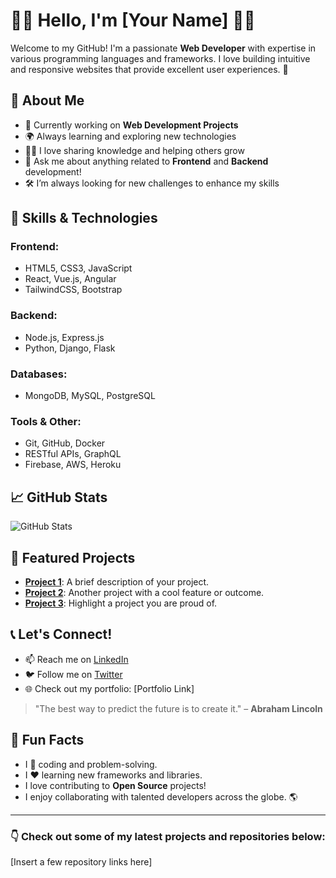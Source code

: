 # 👨‍💻 Hello, I'm [Your Name] 👩‍💻

Welcome to my GitHub! I'm a passionate **Web Developer** with expertise in various programming languages and frameworks. I love building intuitive and responsive websites that provide excellent user experiences. 🚀

## 🌱 About Me

- 🔭 Currently working on **Web Development Projects**
- 🌍 Always learning and exploring new technologies
- 👨‍🏫 I love sharing knowledge and helping others grow
- 💬 Ask me about anything related to **Frontend** and **Backend** development!
- 🛠️ I’m always looking for new challenges to enhance my skills

## 🚀 Skills & Technologies

### Frontend:
- HTML5, CSS3, JavaScript
- React, Vue.js, Angular
- TailwindCSS, Bootstrap

### Backend:
- Node.js, Express.js
- Python, Django, Flask

### Databases:
- MongoDB, MySQL, PostgreSQL

### Tools & Other:
- Git, GitHub, Docker
- RESTful APIs, GraphQL
- Firebase, AWS, Heroku

## 📈 GitHub Stats

![GitHub Stats](https://github-readme-stats.vercel.app/api?username=yourusername&show_icons=true&hide_title=true&count_private=true&theme=radical)

## 📝 Featured Projects

- **[Project 1](link-to-project)**: A brief description of your project.
- **[Project 2](link-to-project)**: Another project with a cool feature or outcome.
- **[Project 3](link-to-project)**: Highlight a project you are proud of.

## 📞 Let's Connect!

- 📫 Reach me on [LinkedIn](https://www.linkedin.com/in/yourname/)
- 🐦 Follow me on [Twitter](https://twitter.com/yourusername)
- 🌐 Check out my portfolio: [Portfolio Link]

> "The best way to predict the future is to create it." – **Abraham Lincoln**

## 🎉 Fun Facts

- I 💙 coding and problem-solving.
- I ❤️ learning new frameworks and libraries.
- I love contributing to **Open Source** projects!
- I enjoy collaborating with talented developers across the globe. 🌎

---

### 👇 Check out some of my latest projects and repositories below:
[Insert a few repository links here]

